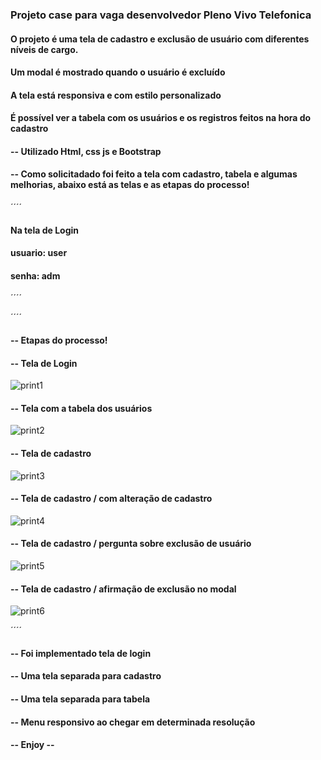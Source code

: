 ### Projeto case para vaga desenvolvedor Pleno Vivo Telefonica

#### O projeto é uma tela de cadastro e exclusão de usuário com diferentes níveis de cargo.
#### Um modal é mostrado quando o usuário é excluído 
#### A tela está responsiva e com estilo personalizado
#### É possível ver a tabela com os usuários e os registros feitos na hora do cadastro

#### -- Utilizado Html, css js e Bootstrap

#### -- Como solicitadado foi feito a tela com cadastro, tabela e algumas melhorias, abaixo está as telas e as etapas do processo!

´´´´
#### Na tela de Login

#### usuario: user
#### senha: adm

´´´´

´´´´
#### -- Etapas do processo!

#### -- Tela de Login
![print1](https://github.com/user-attachments/assets/979df011-d773-44b8-a523-74601a028dfb)

#### -- Tela com a tabela dos usuários
![print2](https://github.com/user-attachments/assets/78e4cf0c-fdd6-42e9-b7cf-37ef70814b37)

#### -- Tela de cadastro
![print3](https://github.com/user-attachments/assets/370d685e-49e6-4618-82e0-760a09607aea)

#### -- Tela de cadastro / com alteração de cadastro
![print4](https://github.com/user-attachments/assets/873beaa1-d887-4d96-b34d-0e1d639a0a59)

#### -- Tela de cadastro / pergunta sobre exclusão de usuário
![print5](https://github.com/user-attachments/assets/28184110-f66c-43cf-93f0-da91a55d7150)

#### -- Tela de cadastro / afirmação de exclusão no modal
![print6](https://github.com/user-attachments/assets/544964b2-da1b-45af-98b3-d44dc9e771dd)

´´´´

#### -- Foi implementado tela de login
#### -- Uma tela separada para cadastro
#### -- Uma tela separada para tabela
#### -- Menu responsivo ao chegar em determinada resolução


#### -- Enjoy -- ####


